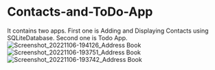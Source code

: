 # Contacts-and-ToDo-App
It contains two apps. First one is Adding and Displaying Contacts using SQLiteDatabase. Second one is Todo App.
![Screenshot_20221106-194126_Address Book](https://user-images.githubusercontent.com/76736494/200177457-7998901c-573c-4c32-9594-41079dcc3cbe.jpg)
![Screenshot_20221106-193751_Address Book](https://user-images.githubusercontent.com/76736494/200177467-be6b9e92-ba4b-4844-b525-945dfc6b5d25.jpg)
![Screenshot_20221106-193742_Address Book](https://user-images.githubusercontent.com/76736494/200177480-0784c470-d329-4435-954c-54aeab22251f.jpg)

